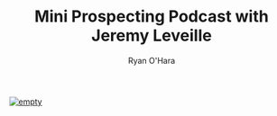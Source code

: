 ﻿---
layout: blog
title: Mini Prospecting Podcast with Jeremy Leveille
description: Jeremy Leveille and I were en route to Chicago taking the train to Logan Airport in Boston, and decided to record a short quick podcast
coverImage: img/mini-podcast.jpg
publishDate: Apr 24, 2018

author: Ryan O'Hara
authorProfile: Ryan O'Hara has been an early employee at several startups helping them with marketing and prospecting tactics, including Dyn who was acquired by Oracle for $600+ million in 2016. He's had prospecting campaigns featured in Fortune, Mashable, and TheNextWeb. Ryan specializes in branding, business development, prospecting, and coaching people on how to make good digital first impressions. He also mentors two accelerators, The Iron Yard and The Alpha Loft, and hosts The Prospecting Podcast.
authorImage: img/Ryan-OHara-Headshot.png
---



[![empty](/img/mini-podcast.jpg)](https://w.soundcloud.com/player/?visual=true&url=https%3A%2F%2Fapi.soundcloud.com%2Ftracks%2F434439042&show_artwork=true&maxwidth=1080&maxheight=1000)